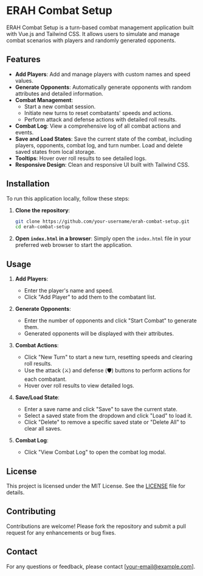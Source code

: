 # ERAH Combat Setup

ERAH Combat Setup is a turn-based combat management application built with Vue.js and Tailwind CSS. It allows users to simulate and manage combat scenarios with players and randomly generated opponents.

## Features

- **Add Players**: Add and manage players with custom names and speed values.
- **Generate Opponents**: Automatically generate opponents with random attributes and detailed information.
- **Combat Management**:
  - Start a new combat session.
  - Initiate new turns to reset combatants' speeds and actions.
  - Perform attack and defense actions with detailed roll results.
- **Combat Log**: View a comprehensive log of all combat actions and events.
- **Save and Load States**: Save the current state of the combat, including players, opponents, combat log, and turn number. Load and delete saved states from local storage.
- **Tooltips**: Hover over roll results to see detailed logs.
- **Responsive Design**: Clean and responsive UI built with Tailwind CSS.

## Installation

To run this application locally, follow these steps:

1. **Clone the repository**:
    ```sh
    git clone https://github.com/your-username/erah-combat-setup.git
    cd erah-combat-setup
    ```

2. **Open `index.html` in a browser**:
    Simply open the `index.html` file in your preferred web browser to start the application.

## Usage

1. **Add Players**:
   - Enter the player's name and speed.
   - Click "Add Player" to add them to the combatant list.

2. **Generate Opponents**:
   - Enter the number of opponents and click "Start Combat" to generate them.
   - Generated opponents will be displayed with their attributes.

3. **Combat Actions**:
   - Click "New Turn" to start a new turn, resetting speeds and clearing roll results.
   - Use the attack (⚔️) and defense (🛡️) buttons to perform actions for each combatant.
   - Hover over roll results to view detailed logs.

4. **Save/Load State**:
   - Enter a save name and click "Save" to save the current state.
   - Select a saved state from the dropdown and click "Load" to load it.
   - Click "Delete" to remove a specific saved state or "Delete All" to clear all saves.

5. **Combat Log**:
   - Click "View Combat Log" to open the combat log modal.

## License

This project is licensed under the MIT License. See the [LICENSE](LICENSE) file for details.

## Contributing

Contributions are welcome! Please fork the repository and submit a pull request for any enhancements or bug fixes.

## Contact

For any questions or feedback, please contact [your-email@example.com].

